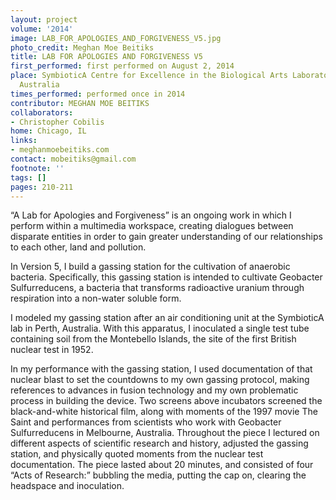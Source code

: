 ```yaml
---
layout: project
volume: '2014'
image: LAB_FOR_APOLOGIES_AND_FORGIVENESS_V5.jpg
photo_credit: Meghan Moe Beitiks
title: LAB FOR APOLOGIES AND FORGIVENESS V5
first_performed: first performed on August 2, 2014
place: SymbioticA Centre for Excellence in the Biological Arts Laboratory, Perth,
  Australia
times_performed: performed once in 2014
contributor: MEGHAN MOE BEITIKS
collaborators:
- Christopher Cobilis
home: Chicago, IL
links:
- meghanmoebeitiks.com
contact: mobeitiks@gmail.com
footnote: ''
tags: []
pages: 210-211
---
```


“A Lab for Apologies and Forgiveness” is an ongoing work in which I perform within a multimedia workspace, creating dialogues between disparate entities in order to gain greater understanding of our relationships to each other, land and pollution.

In Version 5, I build a gassing station for the cultivation of anaerobic bacteria. Specifically, this gassing station is intended to cultivate Geobacter Sulfurreducens, a bacteria that transforms radioactive uranium through respiration into a non-water soluble form.

I modeled my gassing station after an air conditioning unit at the SymbioticA lab in Perth, Australia. With this apparatus, I inoculated a single test tube containing soil from the Montebello Islands, the site of the first British nuclear test in 1952.

In my performance with the gassing station, I used documentation of that nuclear blast to set the countdowns to my own gassing protocol, making references to advances in fusion technology and my own problematic process in building the device. Two screens above incubators screened the black-and-white historical film, along with moments of the 1997 movie The Saint and performances from scientists who work with Geobacter Sulfurreducens in Melbourne, Australia. Throughout the piece I lectured on different aspects of scientific research and history, adjusted the gassing station, and physically quoted moments from the nuclear test documentation. The piece lasted about 20 minutes, and consisted of four “Acts of Research:” bubbling the media, putting the cap on, clearing the headspace and inoculation.
